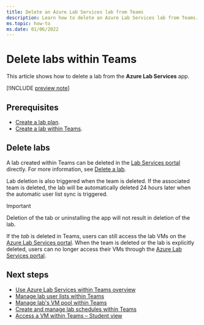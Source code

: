 ```yaml
---
title: Delete an Azure Lab Services lab from Teams
description: Learn how to delete an Azure Lab Services lab from Teams. 
ms.topic: how-to
ms.date: 01/06/2022
---
```


# Delete labs within Teams

This article shows how to delete a lab from the **Azure Lab Services** app.

[!INCLUDE [preview note](./includes/lab-services-new-update-focused-article.md)]

## Prerequisites

* [Create a lab plan](tutorial-setup-lab-plan.md).
* [Create a lab within Teams](how-to-get-started-create-lab-within-teams.md).

## Delete labs

A lab created within Teams can be deleted in the [Lab Services portal](https://labs.azure.com) directly.  For more information, see [Delete a lab](manage-labs.md#delete-a-lab).

Lab deletion is also triggered when the team is deleted. If the associated team is deleted, the lab will be automatically deleted 24 hours later when the automatic user list sync is triggered.

> [!IMPORTANT]
> Deletion of the tab or uninstalling the app will not result in deletion of the lab.

If the *tab* is deleted in Teams, users can still access the lab VMs on the [Azure Lab Services portal](https://labs.azure.com).  When the team is deleted or the lab is explicitly deleted, users can no longer access their VMs through the [Azure Lab Services portal](https://labs.azure.com).

## Next steps

* [Use Azure Lab Services within Teams overview](lab-services-within-teams-overview.md)
* [Manage lab user lists within Teams](how-to-manage-user-lists-within-teams.md)
* [Manage lab's VM pool within Teams](how-to-manage-vm-pool-within-teams.md)
* [Create and manage lab schedules within Teams](how-to-create-schedules-within-teams.md)
* [Access a VM within Teams – Student view](how-to-access-vm-for-students-within-teams.md)
